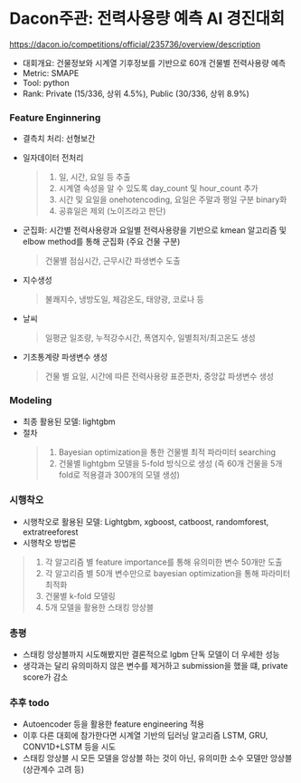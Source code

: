 # Dacon주관: 전력사용량 예측 AI 경진대회
https://dacon.io/competitions/official/235736/overview/description
 - 대회개요: 건물정보와 시계열 기후정보를 기반으로 60개 건물별 전력사용량 예측
 - Metric: SMAPE
 - Tool: python
 - Rank: Private (15/336, 상위 4.5%), Public (30/336, 상위 8.9%)

### Feature Enginnering
 - 결측치 처리: 선형보간
 - 일자데이터 전처리
    > 1. 일, 시간, 요일 등 추출 
    > 2. 시계열 속성을 알 수 있도록 day_count 및 hour_count 추가
    > 3. 시간 및 요일을 onehotencoding, 요일은 주말과 평일 구분 binary화
    > 4. 공휴일은 제외 (노이즈라고 판단)
    
 - 군집화: 시간별 전력사용량과 요일별 전력사용량을 기반으로 kmean 알고리즘 및 elbow method를 통해 군집화 (주요 건물 구분)
   > 건물별 점심시간, 근무시간 파생변수 도출
  
 - 지수생성
   > 불쾌지수, 냉방도일, 체감온도, 태양광, 코로나 등
  
 - 날씨
   > 일평균 일조량, 누적강수시간, 폭염지수, 일별최저/최고온도 생성
  
 - 기초통계량 파생변수 생성
   > 건물 별 요일, 시간에 따른 전력사용량 표준편차, 중앙값 파생변수 생성 

### Modeling
 - 최종 활용된 모델: lightgbm
 - 절차
   > 1) Bayesian optimization을 통한 건물별 최적 파라미터 searching
   > 2) 건물별 lightgbm 모델을 5-fold 방식으로 생성 (즉 60개 건물을 5개 fold로 적용결과 300개의 모델 생성)
  
### 시행착오
 - 시행착오로 활용된 모델: Lightgbm, xgboost, catboost, randomforest, extratreeforest
 - 시행착오 방법론
  > 1) 각 알고리즘 별 feature importance를 통해 유의미한 변수 50개만 도출 
  > 2) 각 알고리즘 별 50개 변수만으로 bayesian optimization을 통해 파라미터 최적화
  > 3) 건물별 k-fold 모델링
  > 4) 5개 모델을 활용한 스태킹 앙상블
  
### 총평
 - 스태킹 앙상블까지 시도해봤지만 결론적으로 lgbm 단독 모델이 더 우세한 성능
 - 생각과는 달리 유의미하지 않은 변수를 제거하고 submission을 했을 떄, private score가 감소

### 추후 todo
 - Autoencoder 등을 활용한 feature engineering 적용
 - 이후 다른 대회에 참가한다면 시계열 기반의 딥러닝 알고리즘 LSTM, GRU, CONV1D+LSTM 등을 시도
 - 스태킹 앙상블 시 모든 모델을 앙상블 하는 것이 아닌, 유의미한 소수 모델만 앙상블 (상관계수 고려 등)
